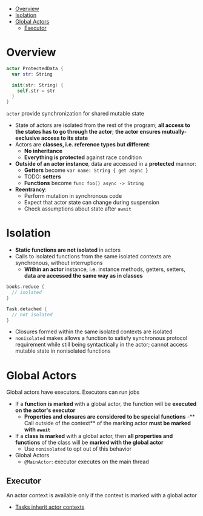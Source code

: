 - [Overview](#overview)
- [Isolation](#isolation)
- [Global Actors](#global-actors)
  - [Executor](#executor)

# Overview

```swift
actor ProtectedData {
  var str: String

  init(str: String) {
    self.str = str
  }
}
```

`actor` provide synchronization for shared mutable state

- State of actors are isolated from the rest of the program; **all access to the
  states has to go through the actor**; **the actor ensures mutually-exclusive
  access to its state**
- Actors are **classes, i.e. reference types but different**:
  - **No inheritance**
  - **Everything is protected** against race condition
- **Outside of an actor instance**, data are accessed in a **protected** mannor:
  - **Getters** become `var name: String { get async }`
  - TODO: **setters**
  - **Functions** become `func foo() async -> String`
- **Reentrancy**:
  - Perform mutation in synchronous code
  - Expect that actor state can change during suspension
  - Check assumptions about state after `await`

# Isolation

- **Static functions are not isolated** in actors
- Calls to isolated functions from the same isolated contexts are synchronous,
  without interruptions
  - **Within an actor** instance, i.e. instance methods, getters, setters,
    **data are accessed the same way as in classes**

```swift
books.reduce {
  // isolated
}

Task.detached {
  // not isolated
}
```

- Closures formed within the same isolated contexts are isolated
- `nonisolated` makes allows a function to satisfy synchronous protocol
  requirement while still being syntactically in the actor; cannot access
  mutable state in nonisolated functions

# Global Actors

Global actors have executors. Executors can run jobs

- If a **function is marked** with a global actor, the function will be
  **executed on the actor's executor**
  - **Properties and closures are considered to be special functions** -** Call
    outside of the context** of the marking actor **must be marked with
    `await`**
- If a **class is marked** with a global actor, then **all properties and
  functions** of the class will be **marked with the global actor**
  - Use `nonisolated` to opt out of this behavior
- Global Actors
  - `@MainActor`: executor executes on the main thread

## Executor

An actor context is available only if the context is marked with a global actor

- [Tasks inherit actor contexts](Task.md)
